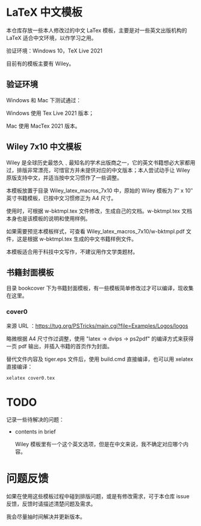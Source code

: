 # LaTeX 中文模板

本仓库存放一些本人修改过的中文 LaTex 模板，主要是对一些英文出版机构的 LaTeX 适合中文环境，以作学习之用。

验证环境：Windows 10，TeX Live 2021

目前有的模板主要有 Wiley。

## 验证环境

Windows 和 Mac 下测试通过：

Windows 使用 Tex Live 2021 版本；

Mac 使用 MacTex 2021 版本。

## Wiley 7x10 中文模板

Wiley 是全球历史最悠久﹑最知名的学术出版商之一，它的英文书籍想必大家都用过，排版非常漂亮，可惜官方并未提供对应的中文版本；本人尝试动手让 Wiley 原版支持中文，并适当按中文习惯作了一些调整。

本模板放置于目录 Wiley_latex_macros_7x10 中，原始的 Wiley 模板为 7″ x 10″ 英寸书籍模板，已按中文习惯修正为 A4 尺寸。

使用时，可根据 w-bktmpl.tex 文件修改，生成自己的文档。w-bktmpl.tex 文档本身也是该模板的说明和使用样例。

如果需要预览本模板样式，可查看 Wiley_latex_macros_7x10/w-bktmpl.pdf 文件，这是根据 w-bktmpl.tex 生成的中文书籍样例文件。

本模板适合用于科技中文写作，不建议用作文学类题材。

## 书籍封面模板

目录 bookcover 下为书籍封面模板，有一些模板简单修改过才可以编译，现收集在这里。

### cover0

来源 URL ：https://tug.org/PSTricks/main.cgi?file=Examples/Logos/logos

略微根据 A4 尺寸作过调整，使用 "latex -> dvips -> ps2pdf" 的编译方式来获得一页 pdf 输出，并插入书籍的首页作为封面。

替代文件内容及 tiger.eps 文件后，使用 build.cmd 直接编译，也可以用 xelatex 直接编译：

```cmd
xelatex cover0.tex
```

# TODO

记录一些待解决的问题：

* contents in brief

    Wiley 模板里有一个这个英文选项，但是在中文来说，我不确定对应哪个内容。

# 问题反馈

如果在使用这些模板过程中碰到排版问题，或是有修改需求，可于本仓库 issue 反馈，反馈时请描述清楚问题及需求。

我会尽量抽时间解决并更新版本。
